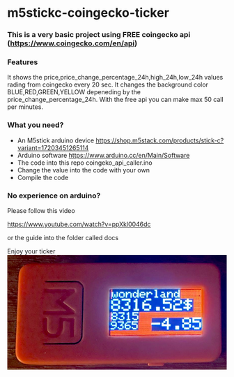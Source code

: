# m5stickc-coingecko-ticker



### This is a very basic project using FREE coingecko api (https://www.coingecko.com/en/api)

### Features
It shows the price,price_change_percentage_24h,high_24h,low_24h values rading from coingecko every 20 sec.
It changes the background color BLUE,RED,GREEN,YELLOW depeneding by the price_change_percentage_24h.
With the free api you can make max 50 call per minutes.


### What you need?
- An M5stick arduino device
    https://shop.m5stack.com/products/stick-c?variant=17203451265114
- Arduino software
    https://www.arduino.cc/en/Main/Software
- The code into this repo
    coingeko_api_caller.ino
- Change the value into the code with your own 
- Compile the code



### No experience on arduino? 
Please follow this video

https://www.youtube.com/watch?v=ppXkl0046dc

or the guide into the folder called docs

Enjoy your ticker
![alt text](https://github.com/ottacom/m5stickc-coingecko-ticker/blob/main/docs/ticker.jpg)